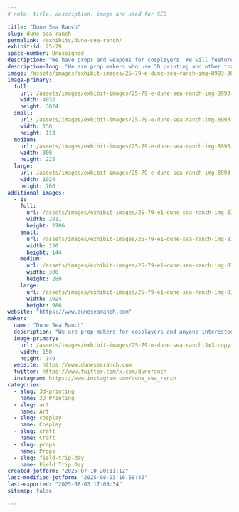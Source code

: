 ```yaml
---
# note: title, description, image are used for SEO

title: "Dune Sea Ranch"
slug: dune-sea-ranch
permalink: /exhibits/dune-sea-ranch/
exhibit-id: 25-79
space-number: Unassigned
description: "We have props and weapons for cosplayers. We will feature original art."
description-long: "We are prop makers who use 3D printing and other traditional means to make detailed prop pieces for cosplayers and anyone interested in costuming.  We will have original artwork as well as custom Star Wars themed wanted posters."
image: /assets/images/exhibit-images/25-79-e-dune-sea-ranch-img-8993-300x225.jpeg
image-primary: 
  full:
    url: /assets/images/exhibit-images/25-79-e-dune-sea-ranch-img-8993-full.jpeg
    width: 4032
    height: 3024
  small:
    url: /assets/images/exhibit-images/25-79-e-dune-sea-ranch-img-8993-150x113.jpeg
    width: 150
    height: 113
  medium:
    url: /assets/images/exhibit-images/25-79-e-dune-sea-ranch-img-8993-300x225.jpeg
    width: 300
    height: 225
  large:
    url: /assets/images/exhibit-images/25-79-e-dune-sea-ranch-img-8993-1024x768.jpeg
    width: 1024
    height: 768
additional-images: 
  - 1:
    full:
      url: /assets/images/exhibit-images/25-79-e1-dune-sea-ranch-img-8185-full.jpeg
      width: 2811
      height: 2706
    small:
      url: /assets/images/exhibit-images/25-79-e1-dune-sea-ranch-img-8185-150x144.jpeg
      width: 150
      height: 144
    medium:
      url: /assets/images/exhibit-images/25-79-e1-dune-sea-ranch-img-8185-300x289.jpeg
      width: 300
      height: 289
    large:
      url: /assets/images/exhibit-images/25-79-e1-dune-sea-ranch-img-8185-1024x986.jpeg
      width: 1024
      height: 986
website: "https://www.dunesearanch.com"
maker: 
  name: "Dune Sea Ranch"
  description: "We are prop makers for cosplayers and anyone interested in costuming.  We use 3D printing and more traditional methods to make armor, weapons and droids.  We also make original artwork."
  image-primary:
    url: /assets/images/exhibit-images/25-79-m-dune-sea-ranch-3x3-copy-150x149.jpg
    width: 150
    height: 149
  website: https://www.dunesearanch.com
  twitter: https://www.twitter.com/x.com/duneranch
  instagram: https://www.instagram.com/dune_sea_ranch
categories: 
  - slug: 3d-printing
    name: 3D Printing
  - slug: art
    name: Art
  - slug: cosplay
    name: Cosplay
  - slug: craft
    name: Craft
  - slug: props
    name: Props
  - slug: field-trip-day
    name: Field Trip Day
created-jotform: "2025-07-10 20:11:12"
last-modified-jotform: "2025-08-03 16:58:46"
last-exported: "2025-08-03 17:08:34"
sitemap: false

---
```


